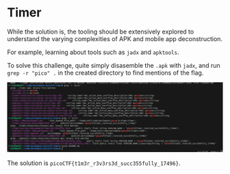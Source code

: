 # Timer

While the solution is, the tooling should be extensively explored to understand the varying complexities of APK and mobile app deconstruction.

For example, learning about tools such as `jadx` and `apktools`.

To solve this challenge, quite simply disasemble the `.apk` with `jadx`, and run `grep -r "pico" .` in the created directory to find mentions of the flag.

![timer](image.png)

The solution is `picoCTF{t1m3r_r3v3rs3d_succ355fully_17496}`.
